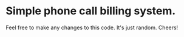 <h1>Simple phone call billing system.</h1>

Feel free to make any changes to this code. It's just random.
Cheers!
